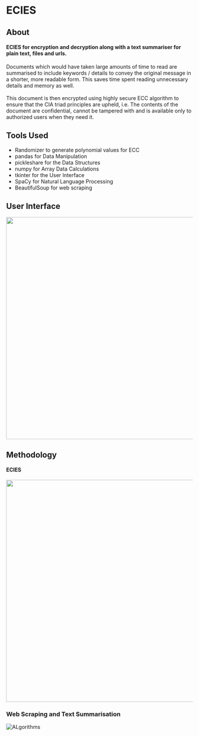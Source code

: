 # ECIES
## About
#### ECIES for encryption and decryption along with a text summariser for plain text, files and urls. 
Documents which would have taken large amounts of time to read are summarised to include keywords / details to convey the original message in a shorter, more readable form. This saves time spent reading unnecessary details and memory as well.
<br/><br/>
This document is then encrypted using highly secure ECC algorithm to ensure that the CIA triad principles are upheld, i.e. The contents of the document are confidential, cannot be tampered with and is available only to authorized users when they need it.

## Tools Used
- Randomizer to generate polynomial values for ECC
- pandas for Data Manipulation
- pickleshare for the Data Structures 
- numpy for Array Data Calculations
- tkinter for the User Interface
- SpaCy for Natural Language Processing
- BeautifulSoup for web scraping

## User Interface
<img src="https://github.com/ritika-07/Infosec/blob/master/UI.png" width=600>

## Methodology
#### ECIES
<img src="https://github.com/ritika-07/Infosec/blob/master/ecc.png" width=600>

### Web Scraping and Text Summarisation
![ALgorithms](https://github.com/ritika-07/Infosec/blob/master/algo.png)
